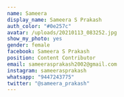 ```yaml
---
name: Sameera
display_name: Sameera S Prakash
auth_color: "#0e257c"
avatar: /uploads/20210113_083252.jpg
show_my_photo: yes
gender: female
facebook: Sameera S Prakash
position: Content Contributor
email: sameerasprakash2002@gmail.com
instagram: sameerasprakash
whatsapp: "9447243775"
twitter: "@sameera_prakash"
---
```

